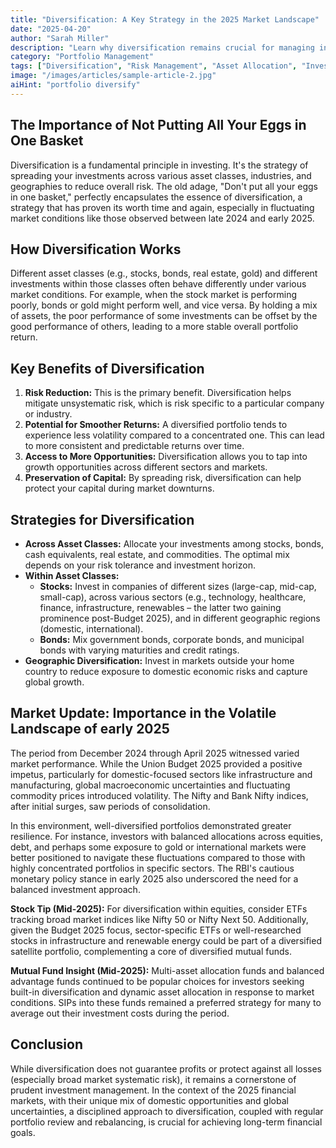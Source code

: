 ```yaml
---
title: "Diversification: A Key Strategy in the 2025 Market Landscape"
date: "2025-04-20"
author: "Sarah Miller"
description: "Learn why diversification remains crucial for managing investment risk and building a robust financial portfolio in the context of early to mid-2025 market trends."
category: "Portfolio Management"
tags: ["Diversification", "Risk Management", "Asset Allocation", "Investment Strategy", "2025 Markets"]
image: "/images/articles/sample-article-2.jpg"
aiHint: "portfolio diversify"
---
```


## The Importance of Not Putting All Your Eggs in One Basket

Diversification is a fundamental principle in investing. It's the strategy of spreading your investments across various asset classes, industries, and geographies to reduce overall risk. The old adage, "Don't put all your eggs in one basket," perfectly encapsulates the essence of diversification, a strategy that has proven its worth time and again, especially in fluctuating market conditions like those observed between late 2024 and early 2025.

## How Diversification Works

Different asset classes (e.g., stocks, bonds, real estate, gold) and different investments within those classes often behave differently under various market conditions. For example, when the stock market is performing poorly, bonds or gold might perform well, and vice versa. By holding a mix of assets, the poor performance of some investments can be offset by the good performance of others, leading to a more stable overall portfolio return.

## Key Benefits of Diversification

1.  **Risk Reduction:** This is the primary benefit. Diversification helps mitigate unsystematic risk, which is risk specific to a particular company or industry.
2.  **Potential for Smoother Returns:** A diversified portfolio tends to experience less volatility compared to a concentrated one. This can lead to more consistent and predictable returns over time.
3.  **Access to More Opportunities:** Diversification allows you to tap into growth opportunities across different sectors and markets.
4.  **Preservation of Capital:** By spreading risk, diversification can help protect your capital during market downturns.

## Strategies for Diversification

*   **Across Asset Classes:** Allocate your investments among stocks, bonds, cash equivalents, real estate, and commodities. The optimal mix depends on your risk tolerance and investment horizon.
*   **Within Asset Classes:**
    *   **Stocks:** Invest in companies of different sizes (large-cap, mid-cap, small-cap), across various sectors (e.g., technology, healthcare, finance, infrastructure, renewables – the latter two gaining prominence post-Budget 2025), and in different geographic regions (domestic, international).
    *   **Bonds:** Mix government bonds, corporate bonds, and municipal bonds with varying maturities and credit ratings.
*   **Geographic Diversification:** Invest in markets outside your home country to reduce exposure to domestic economic risks and capture global growth.

## Market Update: Importance in the Volatile Landscape of early 2025

The period from December 2024 through April 2025 witnessed varied market performance. While the Union Budget 2025 provided a positive impetus, particularly for domestic-focused sectors like infrastructure and manufacturing, global macroeconomic uncertainties and fluctuating commodity prices introduced volatility. The Nifty and Bank Nifty indices, after initial surges, saw periods of consolidation.

In this environment, well-diversified portfolios demonstrated greater resilience. For instance, investors with balanced allocations across equities, debt, and perhaps some exposure to gold or international markets were better positioned to navigate these fluctuations compared to those with highly concentrated portfolios in specific sectors. The RBI's cautious monetary policy stance in early 2025 also underscored the need for a balanced investment approach.

**Stock Tip (Mid-2025):** For diversification within equities, consider ETFs tracking broad market indices like Nifty 50 or Nifty Next 50. Additionally, given the Budget 2025 focus, sector-specific ETFs or well-researched stocks in infrastructure and renewable energy could be part of a diversified satellite portfolio, complementing a core of diversified mutual funds.

**Mutual Fund Insight (Mid-2025):** Multi-asset allocation funds and balanced advantage funds continued to be popular choices for investors seeking built-in diversification and dynamic asset allocation in response to market conditions. SIPs into these funds remained a preferred strategy for many to average out their investment costs during the period.

## Conclusion

While diversification does not guarantee profits or protect against all losses (especially broad market systematic risk), it remains a cornerstone of prudent investment management. In the context of the 2025 financial markets, with their unique mix of domestic opportunities and global uncertainties, a disciplined approach to diversification, coupled with regular portfolio review and rebalancing, is crucial for achieving long-term financial goals.

